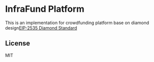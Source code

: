 # InfraFund Platform

This is an implementation for crowdfunding platform base on diamond design[EIP-2535 Diamond Standard](https://github.com/ethereum/EIPs/issues/2535)



## License

MIT
